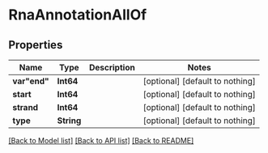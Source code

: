 # RnaAnnotationAllOf


## Properties
Name | Type | Description | Notes
------------ | ------------- | ------------- | -------------
**var&quot;end&quot;** | **Int64** |  | [optional] [default to nothing]
**start** | **Int64** |  | [optional] [default to nothing]
**strand** | **Int64** |  | [optional] [default to nothing]
**type** | **String** |  | [optional] [default to nothing]


[[Back to Model list]](../README.md#models) [[Back to API list]](../README.md#api-endpoints) [[Back to README]](../README.md)


